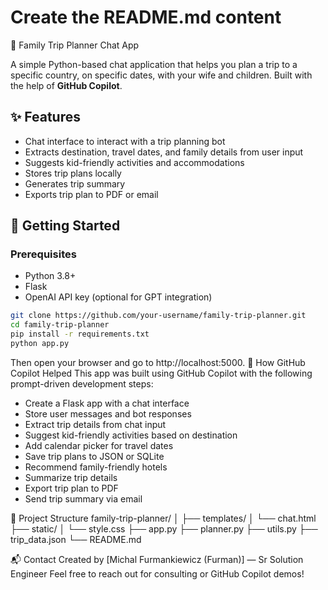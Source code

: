 
# Create the README.md content
🧳 Family Trip Planner Chat App

A simple Python-based chat application that helps you plan a trip to a specific country, on specific dates, with your wife and children. Built with the help of **GitHub Copilot**.

## ✨ Features

- Chat interface to interact with a trip planning bot
- Extracts destination, travel dates, and family details from user input
- Suggests kid-friendly activities and accommodations
- Stores trip plans locally
- Generates trip summary
- Exports trip plan to PDF or email

## 🚀 Getting Started

### Prerequisites

- Python 3.8+
- Flask
- OpenAI API key (optional for GPT integration)

```bash
git clone https://github.com/your-username/family-trip-planner.git
cd family-trip-planner
pip install -r requirements.txt
python app.py
```

Then open your browser and go to http://localhost:5000.
🧠 How GitHub Copilot Helped
This app was built using GitHub Copilot with the following prompt-driven development steps:
- Create a Flask app with a chat interface
- Store user messages and bot responses
- Extract trip details from chat input
- Suggest kid-friendly activities based on destination
- Add calendar picker for travel dates
- Save trip plans to JSON or SQLite
- Recommend family-friendly hotels
- Summarize trip details
- Export trip plan to PDF
- Send trip summary via email

📁 Project Structure
family-trip-planner/
│
├── templates/
│   └── chat.html
├── static/
│   └── style.css
├── app.py
├── planner.py
├── utils.py
├── trip_data.json
└── README.md

📬 Contact
Created by [Michal Furmankiewicz (Furman)] — Sr Solution Engineer
Feel free to reach out for consulting or GitHub Copilot demos!

